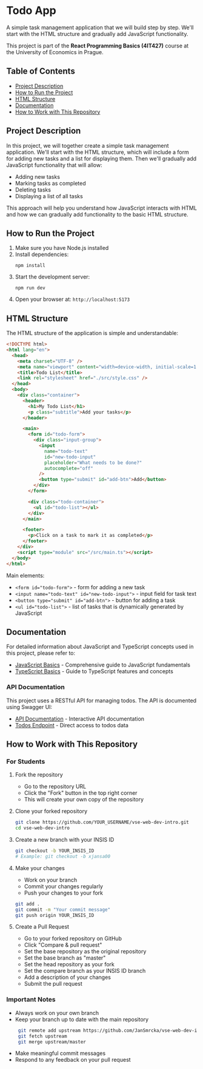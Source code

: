 # Todo App

A simple task management application that we will build step by step. We'll start with the HTML structure and gradually add JavaScript functionality.

This project is part of the **React Programming Basics (4IT427)** course at the University of Economics in Prague.

## Table of Contents

- [Project Description](#project-description)
- [How to Run the Project](#how-to-run-the-project)
- [HTML Structure](#html-structure)
- [Documentation](#documentation)
- [How to Work with This Repository](#how-to-work-with-this-repository)

## Project Description

In this project, we will together create a simple task management application. We'll start with the HTML structure, which will include a form for adding new tasks and a list for displaying them. Then we'll gradually add JavaScript functionality that will allow:

- Adding new tasks
- Marking tasks as completed
- Deleting tasks
- Displaying a list of all tasks

This approach will help you understand how JavaScript interacts with HTML and how we can gradually add functionality to the basic HTML structure.

## How to Run the Project

1. Make sure you have Node.js installed
2. Install dependencies:
   ```
   npm install
   ```
3. Start the development server:
   ```
   npm run dev
   ```
4. Open your browser at: `http://localhost:5173`

## HTML Structure

The HTML structure of the application is simple and understandable:

```html
<!DOCTYPE html>
<html lang="en">
  <head>
    <meta charset="UTF-8" />
    <meta name="viewport" content="width=device-width, initial-scale=1.0" />
    <title>Todo List</title>
    <link rel="stylesheet" href="./src/style.css" />
  </head>
  <body>
    <div class="container">
      <header>
        <h1>My Todo List</h1>
        <p class="subtitle">Add your tasks</p>
      </header>

      <main>
        <form id="todo-form">
          <div class="input-group">
            <input
              name="todo-text"
              id="new-todo-input"
              placeholder="What needs to be done?"
              autocomplete="off"
            />
            <button type="submit" id="add-btn">Add</button>
          </div>
        </form>

        <div class="todo-container">
          <ul id="todo-list"></ul>
        </div>
      </main>

      <footer>
        <p>Click on a task to mark it as completed</p>
      </footer>
    </div>
    <script type="module" src="/src/main.ts"></script>
  </body>
</html>
```

Main elements:

- `<form id="todo-form">` - form for adding a new task
- `<input name="todo-text" id="new-todo-input">` - input field for task text
- `<button type="submit" id="add-btn">` - button for adding a task
- `<ul id="todo-list">` - list of tasks that is dynamically generated by JavaScript

## Documentation

For detailed information about JavaScript and TypeScript concepts used in this project, please refer to:

- [JavaScript Basics](javascript-basics.md) - Comprehensive guide to JavaScript fundamentals
- [TypeScript Basics](typescript-basics.md) - Guide to TypeScript features and concepts

### API Documentation

This project uses a RESTful API for managing todos. The API is documented using Swagger UI:

- [API Documentation](https://eli-workshop.vercel.app/api-docs) - Interactive API documentation
- [Todos Endpoint](https://eli-workshop.vercel.app/api/todos) - Direct access to todos data

## How to Work with This Repository

### For Students

1. Fork the repository

   - Go to the repository URL
   - Click the "Fork" button in the top right corner
   - This will create your own copy of the repository

2. Clone your forked repository

   ```bash
   git clone https://github.com/YOUR_USERNAME/vse-web-dev-intro.git
   cd vse-web-dev-intro
   ```

3. Create a new branch with your INSIS ID

   ```bash
   git checkout -b YOUR_INSIS_ID
   # Example: git checkout -b xjansa00
   ```

4. Make your changes

   - Work on your branch
   - Commit your changes regularly
   - Push your changes to your fork

   ```bash
   git add .
   git commit -m "Your commit message"
   git push origin YOUR_INSIS_ID
   ```

5. Create a Pull Request
   - Go to your forked repository on GitHub
   - Click "Compare & pull request"
   - Set the base repository as the original repository
   - Set the base branch as "master"
   - Set the head repository as your fork
   - Set the compare branch as your INSIS ID branch
   - Add a description of your changes
   - Submit the pull request

### Important Notes

- Always work on your own branch
- Keep your branch up to date with the main repository
  ```bash
   git remote add upstream https://github.com/JanSmrcka/vse-web-dev-intro.git
   git fetch upstream
   git merge upstream/master
  ```
- Make meaningful commit messages
- Respond to any feedback on your pull request
